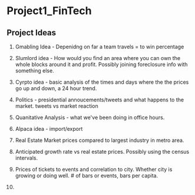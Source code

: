 # Project1_FinTech


## Project Ideas

1. Gmabling Idea - Depenidng on far a team travels = to win percentage

2. Slumlord idea - How would you find an area where you can own the whole blocks around it and profit. Possibly joining foreclosure info with something else.

3. Cyrpto idea - basic analysis of the times and days where the the prices go up and down, a 24 hour trend.

4. Politics - presidential annoucements/tweets and what happens to the market. tweets vs market reaction

5. Quanitative Analysis - what we've been doing in office hours.

6. Alpaca idea - import/export

7. Real Estate Market prices compared to largest industry in metro area. 

8. Anticipated growth rate vs real estate prices. Possibly using the census intervals. 

9. Prices of tickets to events and correlation to city. Whether city is growing or doing well. # of bars or events, bars per capita. 

10. 